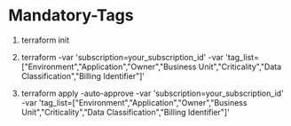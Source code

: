 # Mandatory-Tags

1) terraform init

2) terraform -var 'subscription=your_subscription_id' -var 'tag_list=["Environment","Application","Owner","Business Unit","Criticality","Data Classification","Billing Identifier"]'

3) terraform apply -auto-approve -var 'subscription=your_subscription_id' -var 'tag_list=["Environment","Application","Owner","Business Unit","Criticality","Data Classification","Billing Identifier"]'

